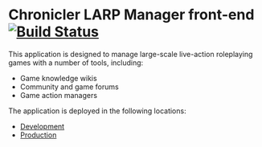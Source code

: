 # Chronicler LARP Manager front-end [![Build Status](https://aetheric.ci.cloudbees.com/buildStatus/icon?job=chron-web)](https://aetheric.ci.cloudbees.com/job/chron-web/)

This application is designed to manage large-scale live-action roleplaying games with a number of tools, including:

* Game knowledge wikis
* Community and game forums
* Game action managers

The application is deployed in the following locations:

* [Development](http://chronicler-dev.herokuapp.com)
* [Production](http://chron.aetheric.co.nz)
